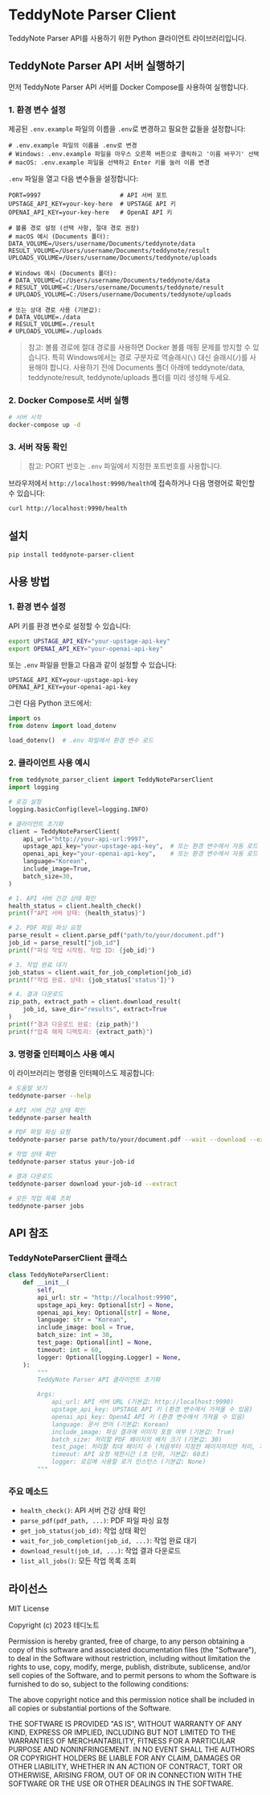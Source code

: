 # TeddyNote Parser Client

TeddyNote Parser API를 사용하기 위한 Python 클라이언트 라이브러리입니다.

## TeddyNote Parser API 서버 실행하기

먼저 TeddyNote Parser API 서버를 Docker Compose를 사용하여 실행합니다.

### 1. 환경 변수 설정

제공된 `.env.example` 파일의 이름을 `.env`로 변경하고 필요한 값들을 설정합니다:

```
# .env.example 파일의 이름을 .env로 변경
# Windows: .env.example 파일을 마우스 오른쪽 버튼으로 클릭하고 '이름 바꾸기' 선택
# macOS: .env.example 파일을 선택하고 Enter 키를 눌러 이름 변경
```

`.env` 파일을 열고 다음 변수들을 설정합니다:

```
PORT=9997                      # API 서버 포트
UPSTAGE_API_KEY=your-key-here  # UPSTAGE API 키
OPENAI_API_KEY=your-key-here   # OpenAI API 키

# 볼륨 경로 설정 (선택 사항, 절대 경로 권장)
# macOS 예시 (Documents 폴더):
DATA_VOLUME=/Users/username/Documents/teddynote/data
RESULT_VOLUME=/Users/username/Documents/teddynote/result
UPLOADS_VOLUME=/Users/username/Documents/teddynote/uploads

# Windows 예시 (Documents 폴더):
# DATA_VOLUME=C:/Users/username/Documents/teddynote/data
# RESULT_VOLUME=C:/Users/username/Documents/teddynote/result
# UPLOADS_VOLUME=C:/Users/username/Documents/teddynote/uploads

# 또는 상대 경로 사용 (기본값):
# DATA_VOLUME=./data
# RESULT_VOLUME=./result
# UPLOADS_VOLUME=./uploads
```

> 참고: 볼륨 경로에 절대 경로를 사용하면 Docker 볼륨 매핑 문제를 방지할 수 있습니다. 특히 Windows에서는 경로 구분자로 역슬래시(`\`) 대신 슬래시(`/`)를 사용해야 합니다. 사용하기 전에 Documents 폴더 아래에 teddynote/data, teddynote/result, teddynote/uploads 폴더를 미리 생성해 두세요.

### 2. Docker Compose로 서버 실행

```bash
# 서버 시작
docker-compose up -d
```

### 3. 서버 작동 확인

> 참고: PORT 번호는 `.env` 파일에서 지정한 포트번호를 사용합니다.

브라우저에서 `http://localhost:9990/health`에 접속하거나 다음 명령어로 확인할 수 있습니다:

```bash
curl http://localhost:9990/health
```

## 설치

```bash
pip install teddynote-parser-client
```

## 사용 방법

### 1. 환경 변수 설정

API 키를 환경 변수로 설정할 수 있습니다:

```bash
export UPSTAGE_API_KEY="your-upstage-api-key"
export OPENAI_API_KEY="your-openai-api-key"
```

또는 `.env` 파일을 만들고 다음과 같이 설정할 수 있습니다:

```
UPSTAGE_API_KEY=your-upstage-api-key
OPENAI_API_KEY=your-openai-api-key
```

그런 다음 Python 코드에서:

```python
import os
from dotenv import load_dotenv

load_dotenv()  # .env 파일에서 환경 변수 로드
```

### 2. 클라이언트 사용 예시

```python
from teddynote_parser_client import TeddyNoteParserClient
import logging

# 로깅 설정
logging.basicConfig(level=logging.INFO)

# 클라이언트 초기화
client = TeddyNoteParserClient(
    api_url="http://your-api-url:9997",
    upstage_api_key="your-upstage-api-key",  # 또는 환경 변수에서 자동 로드
    openai_api_key="your-openai-api-key",    # 또는 환경 변수에서 자동 로드
    language="Korean",
    include_image=True,
    batch_size=30,
)

# 1. API 서버 건강 상태 확인
health_status = client.health_check()
print(f"API 서버 상태: {health_status}")

# 2. PDF 파일 파싱 요청
parse_result = client.parse_pdf("path/to/your/document.pdf")
job_id = parse_result["job_id"]
print(f"파싱 작업 시작됨. 작업 ID: {job_id}")

# 3. 작업 완료 대기
job_status = client.wait_for_job_completion(job_id)
print(f"작업 완료. 상태: {job_status['status']}")

# 4. 결과 다운로드
zip_path, extract_path = client.download_result(
    job_id, save_dir="results", extract=True
)
print(f"결과 다운로드 완료: {zip_path}")
print(f"압축 해제 디렉토리: {extract_path}")
```

### 3. 명령줄 인터페이스 사용 예시

이 라이브러리는 명령줄 인터페이스도 제공합니다:

```bash
# 도움말 보기
teddynote-parser --help

# API 서버 건강 상태 확인
teddynote-parser health

# PDF 파일 파싱 요청
teddynote-parser parse path/to/your/document.pdf --wait --download --extract

# 작업 상태 확인
teddynote-parser status your-job-id

# 결과 다운로드
teddynote-parser download your-job-id --extract

# 모든 작업 목록 조회
teddynote-parser jobs
```

## API 참조

### TeddyNoteParserClient 클래스

```python
class TeddyNoteParserClient:
    def __init__(
        self,
        api_url: str = "http://localhost:9990",
        upstage_api_key: Optional[str] = None,
        openai_api_key: Optional[str] = None,
        language: str = "Korean",
        include_image: bool = True,
        batch_size: int = 30,
        test_page: Optional[int] = None,
        timeout: int = 60,
        logger: Optional[logging.Logger] = None,
    ):
        """
        TeddyNote Parser API 클라이언트 초기화

        Args:
            api_url: API 서버 URL (기본값: http://localhost:9990)
            upstage_api_key: UPSTAGE API 키 (환경 변수에서 가져올 수 있음)
            openai_api_key: OpenAI API 키 (환경 변수에서 가져올 수 있음)
            language: 문서 언어 (기본값: Korean)
            include_image: 파싱 결과에 이미지 포함 여부 (기본값: True)
            batch_size: 처리할 PDF 페이지의 배치 크기 (기본값: 30)
            test_page: 처리할 최대 페이지 수 (처음부터 지정한 페이지까지만 처리, 기본값: None - 모든 페이지 처리)
            timeout: API 요청 제한시간 (초 단위, 기본값: 60초)
            logger: 로깅에 사용할 로거 인스턴스 (기본값: None)
        """
```

### 주요 메소드

- `health_check()`: API 서버 건강 상태 확인
- `parse_pdf(pdf_path, ...)`: PDF 파일 파싱 요청
- `get_job_status(job_id)`: 작업 상태 확인
- `wait_for_job_completion(job_id, ...)`: 작업 완료 대기
- `download_result(job_id, ...)`: 작업 결과 다운로드
- `list_all_jobs()`: 모든 작업 목록 조회

## 라이선스

MIT License

Copyright (c) 2023 테디노트

Permission is hereby granted, free of charge, to any person obtaining a copy
of this software and associated documentation files (the "Software"), to deal
in the Software without restriction, including without limitation the rights
to use, copy, modify, merge, publish, distribute, sublicense, and/or sell
copies of the Software, and to permit persons to whom the Software is
furnished to do so, subject to the following conditions:

The above copyright notice and this permission notice shall be included in all
copies or substantial portions of the Software.

THE SOFTWARE IS PROVIDED "AS IS", WITHOUT WARRANTY OF ANY KIND, EXPRESS OR
IMPLIED, INCLUDING BUT NOT LIMITED TO THE WARRANTIES OF MERCHANTABILITY,
FITNESS FOR A PARTICULAR PURPOSE AND NONINFRINGEMENT. IN NO EVENT SHALL THE
AUTHORS OR COPYRIGHT HOLDERS BE LIABLE FOR ANY CLAIM, DAMAGES OR OTHER
LIABILITY, WHETHER IN AN ACTION OF CONTRACT, TORT OR OTHERWISE, ARISING FROM,
OUT OF OR IN CONNECTION WITH THE SOFTWARE OR THE USE OR OTHER DEALINGS IN THE
SOFTWARE. 
